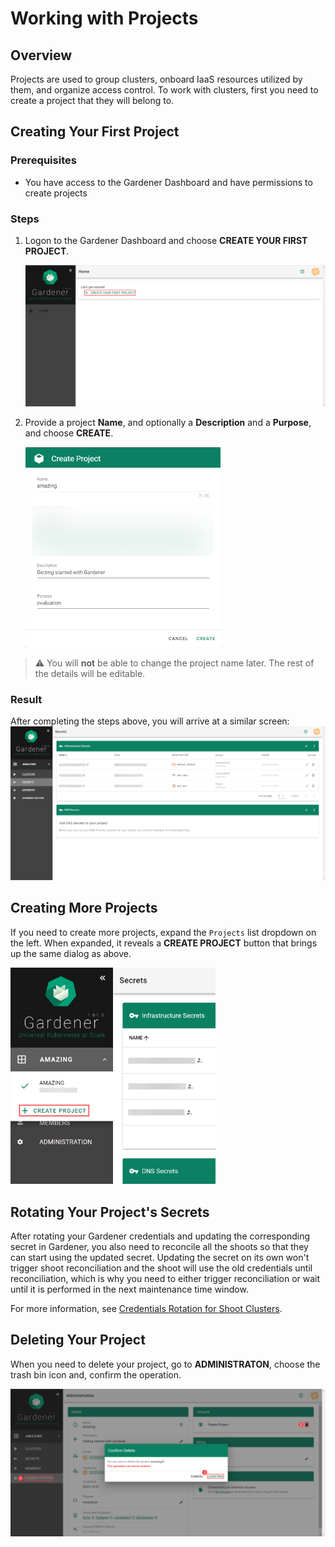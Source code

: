 # Working with Projects

## Overview

Projects are used to group clusters, onboard IaaS resources utilized by them, and organize access control.
To work with clusters, first you need to create a project that they will belong to.

## Creating Your First Project

### Prerequisites
- You have access to the Gardener Dashboard and have permissions to create projects

### Steps

1. Logon to the Gardener Dashboard and choose **CREATE YOUR FIRST PROJECT**.
  
    <img class="gs-image" src="../images/00-create-project.png">

2. Provide a project **Name**, and optionally a **Description** and a **Purpose**, and choose **CREATE**.

    <img class="gs-image" style="max-width:65%" src="../images/01-provide-project-details-public.png">


  > :warning: You will **not** be able to change the project name later. The rest of the details will be editable.

### Result

After completing the steps above, you will arrive at a similar screen:
  <img class="gs-image" src="../images/02-create-project-done.png">

## Creating More Projects

If you need to create more projects, expand the `Projects` list dropdown on the left. When expanded, it reveals a **CREATE PROJECT** button that brings up the same dialog as above.

<img class="gs-image" style="max-width:65%" src="../images/03-create-project-1.png">

## Rotating Your Project's Secrets

After rotating your Gardener credentials and updating the corresponding secret in Gardener, you also need to reconcile all the shoots so that they can start using the updated secret. Updating the secret on its own won't trigger shoot reconciliation and the shoot will use the old credentials until reconciliation, which is why you need to either trigger reconciliation or wait until it is performed in the next maintenance time window.

For more information, see [Credentials Rotation for Shoot Clusters](https://github.com/gardener/gardener/blob/master/docs/usage/shoot-operations/shoot_credentials_rotation.md#cloud-provider-keys).

## Deleting Your Project

When you need to delete your project, go to **ADMINISTRATON**, choose the trash bin icon and, confirm the operation.

<img class="gs-image" src="../images/04-delete-project.png">